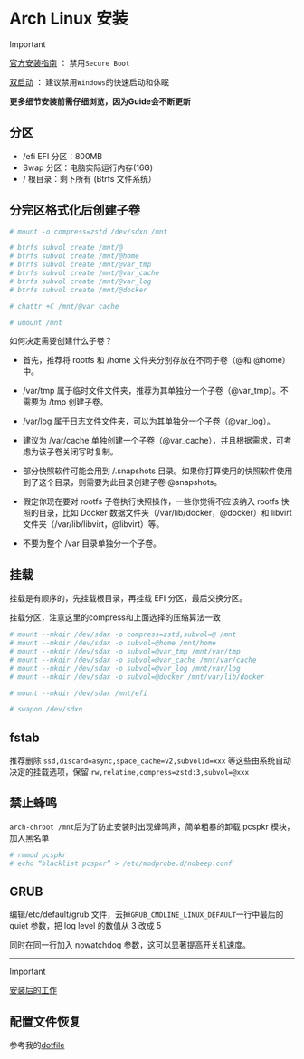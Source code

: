 # Arch Linux 安装

>[!IMPORTANT]
>[官方安装指南](https://wiki.archlinux.org/index.php/Installation_guide) ： 禁用`Secure Boot`
>
>[双启动](https://wiki.archlinux.org/title/Dual_boot_with_Windows) ： 建议禁用`Windows`的快速启动和休眠
>
>**更多细节安装前需仔细浏览，因为Guide会不断更新**


## 分区

- /efi EFI 分区：800MB
- Swap 分区：电脑实际运行内存(16G)
- / 根目录：剩下所有 (Btrfs 文件系统）

## 分完区格式化后创建子卷

```bash
# mount -o compress=zstd /dev/sdxn /mnt

# btrfs subvol create /mnt/@
# btrfs subvol create /mnt/@home
# btrfs subvol create /mnt/@var_tmp
# btrfs subvol create /mnt/@var_cache
# btrfs subvol create /mnt/@var_log
# btrfs subvol create /mnt/@docker

# chattr +C /mnt/@var_cache

# umount /mnt
```

如何决定需要创建什么子卷？

- 首先，推荐将 rootfs 和 /home 文件夹分别存放在不同子卷（@和 @home）中。

- /var/tmp 属于临时文件文件夹，推荐为其单独分一个子卷（@var_tmp）。不需要为 /tmp 创建子卷。

- /var/log 属于日志文件文件夹，可以为其单独分一个子卷（@var_log）。

- 建议为 /var/cache 单独创建一个子卷（@var_cache），并且根据需求，可考虑为该子卷关闭写时复制。

- 部分快照软件可能会用到 /.snapshots 目录。如果你打算使用的快照软件使用到了这个目录，则需要为此目录创建子卷 @snapshots。

- 假定你现在要对 rootfs 子卷执行快照操作，一些你觉得不应该纳入 rootfs 快照的目录，比如 Docker 数据文件夹（/var/lib/docker，@docker）和 libvirt 文件夹（/var/lib/libvirt，@libvirt）等。

- 不要为整个 /var 目录单独分一个子卷。

## 挂载

挂载是有顺序的，先挂载根目录，再挂载 EFI 分区，最后交换分区。

挂载分区，注意这里的compress和上面选择的压缩算法一致

```bash
# mount --mkdir /dev/sdax -o compress=zstd,subvol=@ /mnt
# mount --mkdir /dev/sdax -o subvol=@home /mnt/home
# mount --mkdir /dev/sdax -o subvol=@var_tmp /mnt/var/tmp
# mount --mkdir /dev/sdax -o subvol=@var_cache /mnt/var/cache
# mount --mkdir /dev/sdax -o subvol=@var_log /mnt/var/log
# mount --mkdir /dev/sdax -o subvol=@docker /mnt/var/lib/docker

# mount --mkdir /dev/sdax /mnt/efi

# swapon /dev/sdxn
```

## fstab

推荐删除 `ssd,discard=async,space_cache=v2,subvolid=xxx` 等这些由系统自动决定的挂载选项，保留 `rw,relatime,compress=zstd:3,subvol=@xxx` 

## 禁止蜂鸣 

`arch-chroot /mnt`后为了防止安装时出现蜂鸣声，简单粗暴的卸载 pcspkr 模块，加入黑名单

```bash
# rmmod pcspkr
# echo “blacklist pcspkr” > /etc/modprobe.d/nobeep.conf
```

## GRUB

编辑/etc/default/grub 文件，去掉`GRUB_CMDLINE_LINUX_DEFAULT`一行中最后的 quiet 参数，把 log level 的数值从 3 改成 5

同时在同一行加入 nowatchdog 参数，这可以显著提高开关机速度。

- - -
>[!IMPORTANT]
>[安装后的工作](https://wiki.archlinux.org/index.php/General_recommendations)


## 配置文件恢复

参考我的[dotfile](https://github.com/auryouth/archdot.git)
